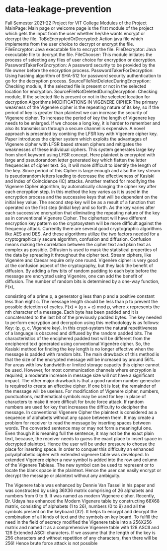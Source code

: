 # data-leakage-prevention
Fall Semester 2021-22 Project for VIT College
Modules of the Project
MainPage:
Main page or welcome page is the first module of the project which gets the input from the 
user whether he/she wants encrypt or decrypt the file.
ToBeEncryptedOrDecrypted:
Action java file which implements from the user choice to decrypt or encrypt the file.
FileEncryptor:
Java executable file to encrypt the file.
FileDecryptor:
Java executable file to decrypt the file.
FileChooser:
This module initiates the process of selecting any files of user choice for encryption or 
decryption.
PasswordTakerForEncryption:
A password security to be provided by the file owner before the encryption process.
PasswordTakerForDecryption:
Using hashing algorithm of SHA-512 for password security authentication to go for the 
decryption process.
SourceFileNotDeletedDuringEncryption:
Checking module, If the selected file is present or not in the selected location for 
encryption.
SourceFileNotDeletedDuringDecryption:
Checking module, If the selected file is present or not in the selected location for 
decryption
Algorithms
MODIFICATIONS IN VIGENERE CIPHER
The primary weakness of the Vigenère cipher is the repeating nature of its key, so if the 
period of key is greater than plaintext we can increase the security of Vigenere cipher. To 
increase the period of key the length of Vigenere key needs to be enlarged. If we choose a 
long key, it is harder to remember and also its transmission through a secure channel is 
expensive. A novel approach is presented by combing the LFSR key with Vigenere cipher 
key. Paper introduces the cipher system which exploits the advantages of Vigenere cipher 
with LFSR based stream ciphers and mitigates the weaknesses of these individual ciphers. 
This system generates large key from short keyword using LFSR concept. Here plaintext 
is encrypted with large and pseudorandom letter generated key which flatten the letter 
frequencies of cipher text. So, it will more difficult to identify the length of the key. Since 
period of this Cipher is large enough and also the key stream is pseudorandom letters 
leading to decrease the effectiveness of Kasiski and Index of Coincidence (IC) attacks.
Another method for modifying the Vigenere Cipher algorithm, by automatically changing 
the cipher key after each encryption step. In this method the key varies as it is used in the 
encryption process and the successive keys that will be dependent on the initial key value. 
The second step key will be as a result of a function that operated on the first step (initial 
key) and so forth. As the key varies after each successive encryption that eliminating the 
repeating nature of the key as in conventional Vigenere Cipher. The ciphertext will have 
different encryption key pattern so the cryptosystem will be more difficult against the
frequency attack.
Currently there are several good cryptographic algorithms like AES and DES. And these 
algorithms utilize the two factors needed for a cryptographically secure algorithm, 
confusion and diffusion. Confusion means making the correlation between the cipher text 
and plain text as complex as possible. Diffusion is used to mask the statistical properties 
of the data by spreading it throughout the cipher text. Stream ciphers, like Vigenère and 
Caesar require only one round. Vigenère cipher is very good at the confusion aspect of the 
cryptography, but they lack the benefit of diffusion. By adding a few bits of random 
padding to each byte before the message are encrypted using Vigenère, one can add the 
benefit of diffusion. The number of random bits is determined by a one-way function, F(x), 

consisting of a prime p, a generator g less than p and a positive constant less than eight c. 
The message length should be less than p to prevent the possible detection of cycles.
F(x) = (g x + c) mod p,
where x represents the nth character of a message. Each byte has been padded and it is 
concatenated to the last bit of the previously padded bytes. The key needed to perform 
encryption and decryption using this methodology is as follows:
Key: (p, g, c, Vigenère key).
In this crypt-system the natural repetitiveness of a language is obscured and diffused by 
the random padded bits. The characteristics of the enciphered padded text will be different 
from the enciphered text generated using conventional Vigenère cipher. So, the Kasiski 
method for finding the key length is no longer effective when the message is padded with 
random bits. The main drawback of this method is that the size of the encrypted message 
will be increased by around 56%. For areas with low bandwidth or limited storage capacity 
this cipher cannot be used. However, for most communication channels where encryption 
is required, a moderate increase in message size will not have a significant impact. The 
other major drawback is that a good random number generator is required to create an 
effective cipher. If one bit is lost; the remainder of the message will be useless.
For modification of Vigenère cipher, numbers, punctuations, mathematical symbols may 
be used for key in place of characters to make it more difficult for brute force attack. If 
random numbers are used for key that increases the difficulty to decipher the message. In 
conventional Vigenere Cipher the plaintext is considered as a sequence of alphabets 
without any space between them. It may create a problem for receiver to read the message 
by inserting spaces between words. The converted sentence may or may not form a 
meaningful one. Even though it is meaning full the sentence, it may not be the exact plain 
text, because, the receiver needs to guess the exact place to insert space in decrypted 
plaintext. Hence the user will be under pressure to choose the place for inserting space. In 
order to conquer this difficulty an enhanced polyalphabetic cipher with extended vigenere 
table was developed. In extended Vigenere cipher a new symbol is added into the row and 
column of the Vigenere Tableau. The new symbol can be used to represent or to locate the 
blank space in the plaintext. Hence the user can easily encrypt or decrypt the message or 
plaintext without any ambiguity.

The Vigenere table was enhanced by Dennie Van Tassel in his paper and was constructed 
by using 36X36 matrix comprising of 26 alphabets and numbers from 0 to 9. It was named 
as modern Vigenere cipher. Recently, Dr. Udaya has enhanced the Modern Vigenere table 
by constructing 68X68 matrix, consisting of alphabets (1 to 26), numbers (0 to 9) and all 
the symbols present on the keyboard (32). It helps to encrypt and decrypt the combination 
of all kinds of text and the symbols on key board. To fulfill the need in the field of secrecy 
modified the Vigenere table into a 256X256 matrix and named it as a comprehensive 
Vigenere table with 128 ASCII and 128 Extended ASCII characters. If we assume that the 
length of the key is 256 characters and without repetition of any characters, then there will 
be 256! Hence brute force attack is not possible
